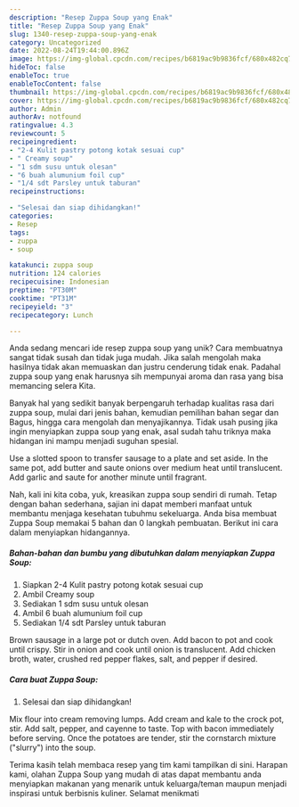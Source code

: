 ```yaml
---
description: "Resep Zuppa Soup yang Enak"
title: "Resep Zuppa Soup yang Enak"
slug: 1340-resep-zuppa-soup-yang-enak
category: Uncategorized
date: 2022-08-24T19:44:00.896Z
image: https://img-global.cpcdn.com/recipes/b6819ac9b9836fcf/680x482cq70/zuppa-soup-foto-resep-utama.jpg
hideToc: false
enableToc: true
enableTocContent: false
thumbnail: https://img-global.cpcdn.com/recipes/b6819ac9b9836fcf/680x482cq70/zuppa-soup-foto-resep-utama.jpg
cover: https://img-global.cpcdn.com/recipes/b6819ac9b9836fcf/680x482cq70/zuppa-soup-foto-resep-utama.jpg
author: Admin
authorAv: notfound
ratingvalue: 4.3
reviewcount: 5
recipeingredient:
- "2-4 Kulit pastry potong kotak sesuai cup"
- " Creamy soup"
- "1 sdm susu untuk olesan"
- "6 buah alumunium foil cup"
- "1/4 sdt Parsley untuk taburan"
recipeinstructions:

- "Selesai dan siap dihidangkan!"
categories:
- Resep
tags:
- zuppa
- soup

katakunci: zuppa soup 
nutrition: 124 calories
recipecuisine: Indonesian
preptime: "PT30M"
cooktime: "PT31M"
recipeyield: "3"
recipecategory: Lunch

---
```





Anda sedang mencari ide resep zuppa soup yang unik? Cara membuatnya sangat tidak susah dan tidak juga mudah. Jika salah mengolah maka hasilnya tidak akan memuaskan dan justru cenderung tidak enak. Padahal zuppa soup yang enak harusnya sih mempunyai aroma dan rasa yang bisa memancing selera Kita.





Banyak hal yang sedikit banyak berpengaruh terhadap kualitas rasa dari zuppa soup, mulai dari jenis bahan, kemudian pemilihan bahan segar dan Bagus, hingga cara mengolah dan menyajikannya. Tidak usah pusing jika ingin menyiapkan zuppa soup yang enak,      asal sudah tahu triknya maka hidangan ini mampu menjadi suguhan spesial.














Use a slotted spoon to transfer sausage to a plate and set aside. In the same pot, add butter and saute onions over medium heat until translucent. Add garlic and saute for another minute until fragrant.






Nah, kali ini kita coba, yuk, kreasikan zuppa soup sendiri di rumah. Tetap dengan bahan sederhana, sajian ini dapat memberi manfaat untuk membantu menjaga kesehatan tubuhmu sekeluarga. Anda bisa membuat Zuppa Soup memakai 5 bahan dan 0 langkah pembuatan. Berikut ini cara dalam menyiapkan hidangannya.

<!--inarticleads1-->

##### Bahan-bahan dan bumbu yang dibutuhkan dalam menyiapkan Zuppa Soup:

1. Siapkan 2-4 Kulit pastry potong kotak sesuai cup
1. Ambil  Creamy soup
1. Sediakan 1 sdm susu untuk olesan
1. Ambil 6 buah alumunium foil cup
1. Sediakan 1/4 sdt Parsley untuk taburan


Brown sausage in a large pot or dutch oven. Add bacon to pot and cook until crispy. Stir in onion and cook until onion is translucent. Add chicken broth, water, crushed red pepper flakes, salt, and pepper if desired. 

<!--inarticleads2-->

##### Cara buat Zuppa Soup:


1. Selesai dan siap dihidangkan!

Mix flour into cream removing lumps. Add cream and kale to the crock pot, stir. Add salt, pepper, and cayenne to taste. Top with bacon immediately before serving. Once the potatoes are tender, stir the cornstarch mixture (&#34;slurry&#34;) into the soup. 

Terima kasih telah membaca resep yang tim kami tampilkan di sini. Harapan kami, olahan Zuppa Soup yang mudah di atas dapat membantu anda menyiapkan makanan yang menarik untuk keluarga/teman maupun menjadi inspirasi untuk berbisnis kuliner. Selamat menikmati
